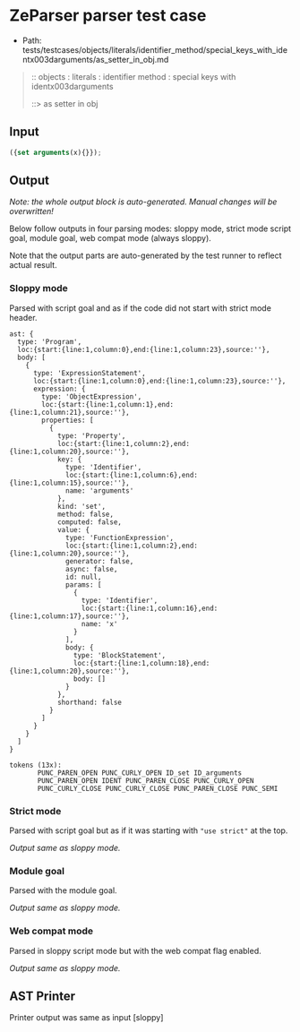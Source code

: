 # ZeParser parser test case

- Path: tests/testcases/objects/literals/identifier_method/special_keys_with_identx003darguments/as_setter_in_obj.md

> :: objects : literals : identifier method : special keys with identx003darguments
>
> ::> as setter in obj

## Input

`````js
({set arguments(x){}});
`````

## Output

_Note: the whole output block is auto-generated. Manual changes will be overwritten!_

Below follow outputs in four parsing modes: sloppy mode, strict mode script goal, module goal, web compat mode (always sloppy).

Note that the output parts are auto-generated by the test runner to reflect actual result.

### Sloppy mode

Parsed with script goal and as if the code did not start with strict mode header.

`````
ast: {
  type: 'Program',
  loc:{start:{line:1,column:0},end:{line:1,column:23},source:''},
  body: [
    {
      type: 'ExpressionStatement',
      loc:{start:{line:1,column:0},end:{line:1,column:23},source:''},
      expression: {
        type: 'ObjectExpression',
        loc:{start:{line:1,column:1},end:{line:1,column:21},source:''},
        properties: [
          {
            type: 'Property',
            loc:{start:{line:1,column:2},end:{line:1,column:20},source:''},
            key: {
              type: 'Identifier',
              loc:{start:{line:1,column:6},end:{line:1,column:15},source:''},
              name: 'arguments'
            },
            kind: 'set',
            method: false,
            computed: false,
            value: {
              type: 'FunctionExpression',
              loc:{start:{line:1,column:2},end:{line:1,column:20},source:''},
              generator: false,
              async: false,
              id: null,
              params: [
                {
                  type: 'Identifier',
                  loc:{start:{line:1,column:16},end:{line:1,column:17},source:''},
                  name: 'x'
                }
              ],
              body: {
                type: 'BlockStatement',
                loc:{start:{line:1,column:18},end:{line:1,column:20},source:''},
                body: []
              }
            },
            shorthand: false
          }
        ]
      }
    }
  ]
}

tokens (13x):
       PUNC_PAREN_OPEN PUNC_CURLY_OPEN ID_set ID_arguments
       PUNC_PAREN_OPEN IDENT PUNC_PAREN_CLOSE PUNC_CURLY_OPEN
       PUNC_CURLY_CLOSE PUNC_CURLY_CLOSE PUNC_PAREN_CLOSE PUNC_SEMI
`````

### Strict mode

Parsed with script goal but as if it was starting with `"use strict"` at the top.

_Output same as sloppy mode._

### Module goal

Parsed with the module goal.

_Output same as sloppy mode._

### Web compat mode

Parsed in sloppy script mode but with the web compat flag enabled.

_Output same as sloppy mode._

## AST Printer

Printer output was same as input [sloppy]